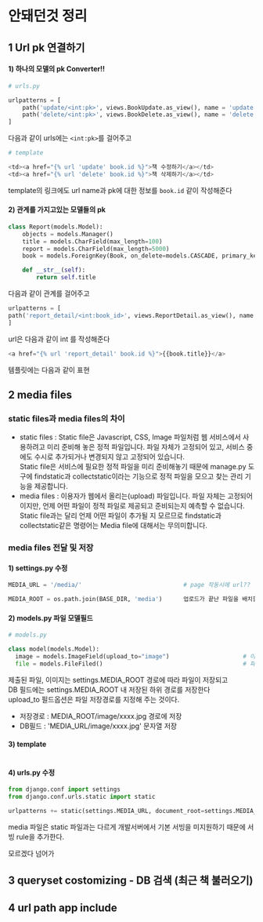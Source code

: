 # 안돼던것 정리

## 1 Url pk 연결하기
#### 1) 하나의 모델의 pk Converter!!
```python
# urls.py

urlpatterns = [
    path('update/<int:pk>', views.BookUpdate.as_view(), name = 'update'),
    path('delete/<int:pk>', views.BookDelete.as_view(), name = 'delete'),
]
```
다음과 같이 urls에는 `<int:pk>`를 걸어주고
```python
# template

<td><a href="{% url 'update' book.id %}">책 수정하기</a></td>
<td><a href="{% url 'delete' book.id %}">책 삭제하기</a></td>
```
template의 링크에도 url name과 pk에 대한 정보를 `book.id` 같이 작성해준다
<br/>
#### 2) 관계를 가지고있는 모델들의 pk
```python
class Report(models.Model):
    objects = models.Manager()
    title = models.CharField(max_length=100)
    report = models.CharField(max_length=5000)
    book = models.ForeignKey(Book, on_delete=models.CASCADE, primary_key=True, unique=True)

    def __str__(self):
        return self.title
```
다음과 같이 관계를 걸어주고
```python
urlpatterns = [
path('report_detail/<int:book_id>', views.ReportDetail.as_view(), name = 'report_detail'),
]
```
url은 다음과 같이 int 를 작성해준다
```python
<a href="{% url 'report_detail' book.id %}">{{book.title}}</a>
```
템플릿에는 다음과 같이 표현 <br/>
## 2 media files
### static files과 media files의 차이
- static files : Static file은 Javascript, CSS, Image 파일처럼 웹 서비스에서 사용하려고 미리 준비해 놓은 정적 파일입니다. 파일 자체가 고정되어 있고, 서비스 중에도 수시로 추가되거나 변경되지 않고 고정되어 있습니다.<br/>
 Static file은 서비스에 필요한 정적 파일을 미리 준비해놓기 때문에 manage.py 도구에 findstatic과 collectstatic이라는 기능으로 정적 파일을 모으고 찾는 관리 기능을 제공합니다.<br/>
- media files : 이용자가 웹에서 올리는(upload) 파일입니다. 파일 자체는 고정되어 이지만, 언제 어떤 파일이 정적 파일로 제공되고 준비되는지 예측할 수 없습니다.<br/>
Static file과는 달리 언제 어떤 파일이 추가될 지 모르므로 findstatic과 collectstatic같은 명령어는 Media file에 대해서는 무의미합니다.
### media files 전달 및 저장
#### 1) settings.py 수정
```python
MEDIA_URL = '/media/'                             # page 작동시에 url??

MEDIA_ROOT = os.path.join(BASE_DIR, 'media')      업로드가 끝난 파일을 배치할 최상위 경로를 지정하는 설정 항목 
```
#### 2) models.py 파일 모델필드
```python
# models.py

class model(models.Model):
  image = models.ImageField(upload_to="image")                     # 이미지 저장을 지원하는 모델 필드
  file = models.FileFiled()                                        # 파일 저장을 지원하는 모델 필드
```
제출된 파일, 이미지는 settings.MEDIA_ROOT 경로에 따라 파일이 저장되고<br/>
DB 필드에는 settings.MEDIA_ROOT 내 저장된 하위 경로를 저장한다<br/>
upload_to 필드옵션은 파일 저장경로를 지정해 주는 것이다.<br/>
- 저장경로 : MEDIA_ROOT/image/xxxx.jpg 경로에 저장 <br/>
- DB필드 : 'MEDIA_URL/image/xxxx.jpg' 문자열 저장

#### 3) template
```python

```
#### 4) urls.py 수정
```python
from django.conf import settings
from django.conf.urls.static import static

urlpatterns += static(settings.MEDIA_URL, document_root=settings.MEDIA_ROOT)
```
media 파일은 static 파일과는 다르게 개발서버에서 기본 서빙을 미지원하기 때문에 서빙 rule을 추가한다.

모르겠다 넘어가

## 3 queryset costomizing - DB 검색 (최근 책 불러오기)
## 4 url path app include 
